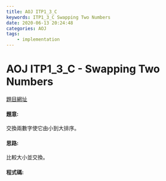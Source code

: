 ```yaml
---
title: AOJ ITP1_3_C
keywords: ITP1_3_C Swapping Two Numbers
date: 2020-06-13 20:24:48
categories: AOJ
tags:
    - implementation
---
```

# AOJ ITP1_3_C - Swapping Two Numbers
[題目網址](https://onlinejudge.u-aizu.ac.jp/courses/lesson/2/ITP1/3/ITP1_3_C)

#### 題意:
交換兩數字使它由小到大排序。

<!-- more -->
#### 思路:
比較大小並交換。

#### 程式碼:
<script src="https://gist.github.com/Daviswww/27f64d4bd1067da250e433edb8d75362.js"></script>